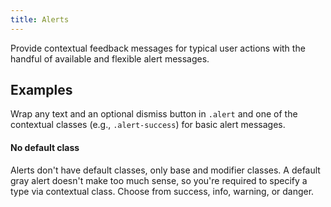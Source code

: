 ```yaml
---
title: Alerts
---
```


<p>Provide contextual feedback messages for typical user actions with the handful of available and flexible alert messages.</p>

<h2 id="alerts-examples">Examples</h2>
<p>Wrap any text and an optional dismiss button in <code>.alert</code> and one of the contextual classes (e.g., <code>.alert-success</code>) for basic alert messages.</p>

<div class="bs-callout bs-callout-info" id="callout-alerts-no-default">
  <h4>No default class</h4>
  <p>Alerts don't have default classes, only base and modifier classes. A default gray alert doesn't make too much sense, so you're required to specify a type via contextual class. Choose from success, info, warning, or danger.</p>
</div>